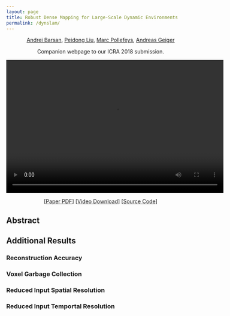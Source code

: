 ```yaml
---
layout: page
title: Robust Dense Mapping for Large-Scale Dynamic Environments
permalink: /dynslam/
---
```


<!-- use poster="poster.jpg" for video poster -->
<div style="text-align: center">

[Andrei Barsan](www.cs.toronto.edu/~iab),
[Peidong Liu](http://people.inf.ethz.ch/liup/),
[Marc Pollefeys](https://www.inf.ethz.ch/personal/marc.pollefeys/),
[Andreas Geiger](https://cvlibs.net)

Companion webpage to our ICRA 2018 submission.

<video src="/assets/dynslam/dynslam-video-v0.4.1.webm" width="580" height="354" 
       controls preload></video>

 <div>
  [<a href="/assets/dynslam/robust-dense-mapping-paper-submission.pdf" target="_blank">Paper PDF</a>]
  [<a href="/assets/dynslam/dynslam-video-v0.4.1.webm" target="_blank">Video Download</a>]
  [<a href="https://github.com/AndreiBarsan/DynSLAM" target="_blank">Source Code</a>]
 </div>
</div>

## Abstract


## Additional Results

<!-- TODO -->

### Reconstruction Accuracy

<!-- TODO -->

### Voxel Garbage Collection

<!-- TODO -->

### Reduced Input Spatial Resolution

<!-- TODO -->

### Reduced Input Temportal Resolution

<!-- TODO -->



